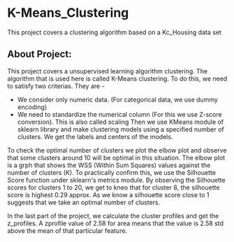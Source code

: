 # K-Means_Clustering
This project covers a clustering algorithm based on a Kc_Housing data set

## About Project:
This project covers a unsupervised learning algorithm clustering. The algorithm that is used here is called K-Means clustering. To do this, we need to satisfy two criterias. They are - 
* We consider only numeric data. (For categorical data, we use dummy encoding)
* We need to standardize the numerical column (For this we use Z-score conversion). This is also called scaling
Then we use KMeans module of sklearn library and make clustering models using a specified number of clusters. We get the labels and centers of the models.

To check the optimal number of clusters we plot the elbow plot and observe that some clusters around 10 will be optimal in this situation. The elbow plot is a grph that shows the WSS (Within Sum Squares) values against the number of clusters (K). To practically confirm this, we use the Silhouette Score function under sklearn's metrics module. By observing the Silhouette scores for clusters 1 to 20, we get to kneo that for cluster 8, the silhouette score is highest 0.29 approx. As we know a silhouette score close to 1 suggests that we take an optimal number of clusters.

In the last part of the project, we calculate the cluster profiles and get the z_profiles. A zprofile value of 2.58 for area means that the value is 2.58 std above the mean of that particular feature.

